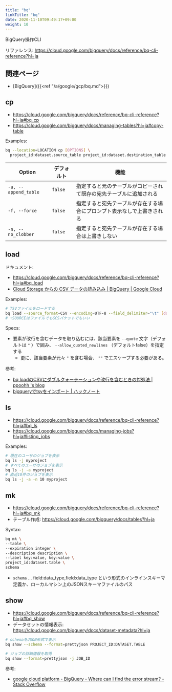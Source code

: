 ```yaml
---
title: "bq"
linkTitle: "bq"
date: 2020-11-10T09:49:17+09:00
weight: 10
---
```


BigQuery操作CLI

リファレンス: https://cloud.google.com/bigquery/docs/reference/bq-cli-reference?hl=ja

## 関連ページ

- [BigQuery]({{<ref "/a/google/gcp/bq.md">}})

## cp

- https://cloud.google.com/bigquery/docs/reference/bq-cli-reference?hl=ja#bq_cp
- https://cloud.google.com/bigquery/docs/managing-tables?hl=ja#copy-table

Examples:

```sh
bq --location=LOCATION cp [OPTIONS] \
  project_id:dataset.source_table project_id:dataset.destination_table
```

 Option | デフォルト | 機能
--------|----------|-----
 `-a, --append_table` | `false` | 指定すると元のテーブルがコピーされて既存の宛先テーブルに追加される
 `-f, --force` | `false` | 指定すると宛先テーブルが存在する場合にプロンプト表示なしで上書きされる
 `-n, --no_clobber` | `false` | 指定すると宛先テーブルが存在する場合は上書きしない

## load

ドキュメント:

- https://cloud.google.com/bigquery/docs/reference/bq-cli-reference?hl=ja#bq_load
- [Cloud Storage からの CSV データの読み込み | BigQuery | Google Cloud](https://cloud.google.com/bigquery/docs/loading-data-cloud-storage-csv?hl=ja)

Examples:

```sh
# TSVファイルをロードする
bq load --source_format=CSV --encoding=UTF-8 --field_delimiter="\t" [dataset].[table] SOURCE [SCHEMA]
# ↑SOURCEはファイルでもGCSバケットでもいい
```

Specs:

- 要素が改行を含むデータを取り込むには、該当要素を `--quote` 文字（デフォルトは `"` ）で囲み、 `--allow_quoted_newlines` （デフォルトfalse）を指定する
  - 更に、該当要素が元々 `"` を含む場合、 `""` でエスケープする必要がある。

参考:

- [bq loadのCSVにダブルクォーテーションや改行を含むときの対処法 | ppoohh 's blog](https://www.ppoohh.info/post-331/)
- [bigqueryでtsvをインポート | ハックノート](https://hacknote.jp/archives/32117/)

## ls

- https://cloud.google.com/bigquery/docs/reference/bq-cli-reference?hl=ja#bq_ls
- https://cloud.google.com/bigquery/docs/managing-jobs?hl=ja#listing_jobs

Examples:

```sh
# 現在のユーザのジョブを表示
bq ls -j myproject
# すべてのユーザのジョブを表示
bq ls -j -a myproject
# 直近10件のジョブを表示
bq ls -j -a -n 10 myproject
```

## mk

- https://cloud.google.com/bigquery/docs/reference/bq-cli-reference?hl=ja#bq_mk
- テーブル作成: https://cloud.google.com/bigquery/docs/tables?hl=ja

Syntax:

```sh
bq mk \
--table \
--expiration integer \
--description description \
--label key:value, key:value \
project_id:dataset.table \
schema
```

- `schema` ... field:data_type,field:data_type という形式のインラインスキーマ定義か、ローカルマシン上のJSONスキーマファイルのパス

## show

- https://cloud.google.com/bigquery/docs/reference/bq-cli-reference?hl=ja#bq_show
- データセットの情報表示: https://cloud.google.com/bigquery/docs/dataset-metadata?hl=ja

```sh
# schemaをJSON形式で表示
bq show --schema --format=prettyjson PROJECT_ID:DATASET.TABLE

# ジョブの詳細情報を取得
bq show --format=prettyjson -j JOB_ID
```

参考:

- [google cloud platform - BigQuery - Where can I find the error stream? - Stack Overflow](https://stackoverflow.com/questions/52100812/bigquery-where-can-i-find-the-error-stream)
